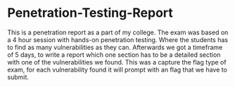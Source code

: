 # Penetration-Testing-Report
This is a penetration report as a part of my college. The exam was based on a 4 hour session with hands-on penetration testing. Where the students has to find as many vulnerabilities as they can. Afterwards we got a timeframe of 5 days, to write a report which one section has to be a detailed section with one of the vulnerabilities we found. This was a capture the flag type of exam, for each vulnerability found it will prompt with an flag that we have to submit. 
